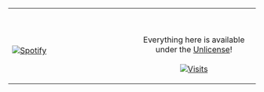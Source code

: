 <table width="100%"> 
  <tr>
  <td width="50%">
      
&nbsp; <br> [![Spotify](https://alokosx.vercel.app/api/spotify)]()

  </td>
  <td width="50%">

<br><p align="center">Everything here is available under the [Unlicense](https://choosealicense.com/licenses/unlicense/)!<br><br>
  [![Visits](https://komarev.com/ghpvc/?username=novatorem&logo=GitHub&label=github%20visits&color=336699&logoColor=white&style=flat-square)](https://github.com/alokosx)
</p>
  </td>
  </table>

[//]: <> (The `&nbsp;` is to have Aphelion take up more space)
[//]: <> (Old Visits: https://badges.pufler.dev/visits/alokosx/alokosx?logo=GitHub&label=github%20visits&color=336699&logoColor=white&style=flat-square)
